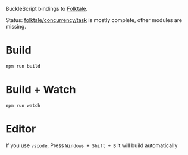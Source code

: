 BuckleScript bindings to [Folktale](http://folktale.origamitower.com/).

Status: [folktale/concurrency/task](http://folktale.origamitower.com/api/v2.1.0/en/folktale.concurrency.task.html) is mostly complete, other modules are missing.

# Build
```
npm run build
```

# Build + Watch

```
npm run watch
```


# Editor
If you use `vscode`, Press `Windows + Shift + B` it will build automatically
